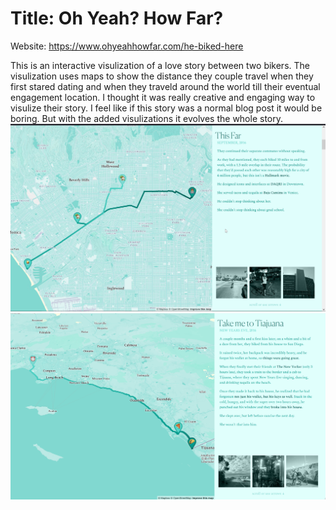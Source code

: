 Title: Oh Yeah? How Far?
==
Website: https://www.ohyeahhowfar.com/he-biked-here

This is an interactive visulization of a love story between two bikers. The visulization uses maps to show the distance they couple travel when they first stared dating and when they traveld around the world till their eventual engagement location. I thought it was really creative and engaging way to visulize their story. I feel like if this story was a normal blog post it would be boring. But with the added visulizations it evolves the whole story.
![one](./images/05-1.jpg)
![one](./images/05-2.png)
